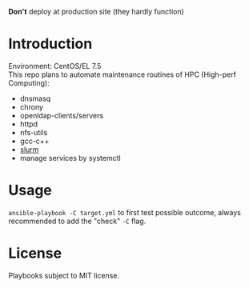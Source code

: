 __Don't__ deploy at production site (they hardly function)
# Introduction
Environment: CentOS/EL 7.5  
This repo plans to automate maintenance routines of HPC (High-perf Computing):
- dnsmasq
- chrony
- openldap-clients/servers
- httpd
- nfs-utils
- gcc-c++
- [slurm](https://github.com/SchedMD/slurm)
- manage services by systemctl

# Usage
`ansible-playbook -C target.yml` to first test possible outcome, always recommended to add the "check" `-C` flag.
# License
Playbooks subject to MIT license.
